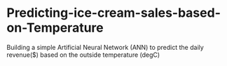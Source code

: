 # Predicting-ice-cream-sales-based-on-Temperature
Building a simple Artificial Neural Network (ANN) to predict the daily revenue($) based on the outside temperature (degC)
